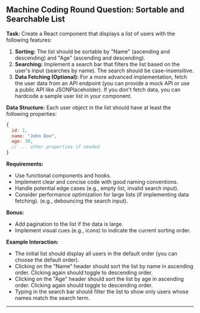 ## Machine Coding Round Question: Sortable and Searchable List

**Task:** Create a React component that displays a list of users with the following features:

1. **Sorting:** The list should be sortable by "Name" (ascending and descending) and "Age" (ascending and descending).
2. **Searching:** Implement a search bar that filters the list based on the user's input (searches by name). The search should be case-insensitive.
3. **Data Fetching (Optional):** For a more advanced implementation, fetch the user data from an API endpoint (you can provide a mock API or use a public API like JSONPlaceholder). If you don't fetch data, you can hardcode a sample user list in your component.

**Data Structure:** Each user object in the list should have at least the following properties:

```javascript
{
  id: 1,
  name: "John Doe",
  age: 30,
  // ... other properties if needed
}
```

**Requirements:**

- Use functional components and hooks.
- Implement clear and concise code with good naming conventions.
- Handle potential edge cases (e.g., empty list, invalid search input).
- Consider performance optimization for large lists (if implementing data fetching). (e.g., debouncing the search input).

**Bonus:**

- Add pagination to the list if the data is large.
- Implement visual cues (e.g., icons) to indicate the current sorting order.

**Example Interaction:**

- The initial list should display all users in the default order (you can choose the default order).
- Clicking on the "Name" header should sort the list by name in ascending order. Clicking again should toggle to descending order.
- Clicking on the "Age" header should sort the list by age in ascending order. Clicking again should toggle to descending order.
- Typing in the search bar should filter the list to show only users whose names match the search term.

---
